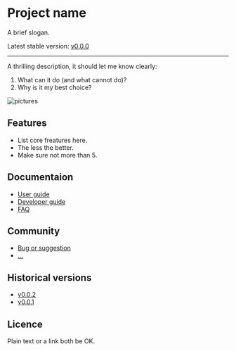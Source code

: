# Project name

A brief slogan.

Latest stable version: [v0.0.0](link-to-change-log)

---

A thrilling description, it should let me know clearly:

1. What can it do (and what cannot do)?
2. Why is it my best choice?

![pictures](https://cloud.githubusercontent.com/assets/340282/4879245/4ffd59ee-6326-11e4-9d66-01723ed693d9.png)

## Features

- List core freatures here.
- The less the better.
- Make sure not more than 5.

## Documentaion

- [User guide](./user-guide/index.md)
- [Developer guide](./developer-guide/index.md)
- [FAQ](#)

## Community

- [Bug or suggestion](#)
- [...](#)

## Historical versions

- [v0.0.2](link-to-according-docs)
- [v0.0.1](link-to-according-docs)

## Licence

Plain text or a link both be OK.

